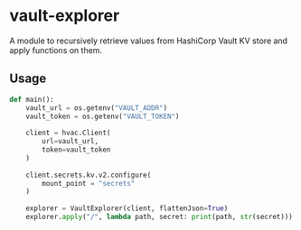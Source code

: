 # vault-explorer

A module to recursively retrieve values from HashiCorp Vault KV store and apply functions on them.

## Usage

```python
def main():
    vault_url = os.getenv("VAULT_ADDR")
    vault_token = os.getenv("VAULT_TOKEN")
    
    client = hvac.Client(
        url=vault_url,
        token=vault_token
    )
    
    client.secrets.kv.v2.configure(
        mount_point = "secrets"
    )
    
    explorer = VaultExplorer(client, flattenJson=True)
    explorer.apply("/", lambda path, secret: print(path, str(secret)))
```